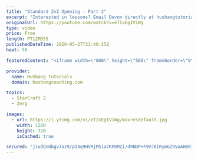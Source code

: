```yaml
---
title: "Standard ZvZ Opening - Part 2"
excerpt: "Interested in lessons? Email Devon directly at hushangtutorials@outlook.com ------------------------------------------------------------------------------------------------------- Want to support HuShang Tutorials directly? Patreon is a website where you can contribute a monthly donation that will help"
originalUrl: https://youtube.com/watch?v=eTIxEgIViWg
type: video
price: Free
length: PT12M35S
publishedDateTime: 2020-05-27T21:40:25Z
heat: 50

featuredContent: "<iframe width=\"800\" height=\"500\" frameborder=\"0\" src=\"https://www.youtube.com/embed/eTIxEgIViWg\" allow=\"accelerometer; autoplay; encrypted-media; gyroscope; picture-in-picture\" allowfullscreen></iframe>"

provider:
  name: HuShang Tutorials
  domain: hushangcoaching.com

topics:
  - StarCraft 2
  - Zerg

images:
  - url: https://i.ytimg.com/vi/eTIxEgIViWg/maxresdefault.jpg
    width: 1280
    height: 720
    isCached: true

secured: "j1udQnObgv7az9/pI4q9HVRjMSia7KPmMZi/d9NDP+F9VJ0iRymGZ9VoAH6R77dZULUjV4nmDo4jVEG+GmJtDNccvJmyghIsrcwUrt0l1juc8N+5CyNDdTITYMBAwx40giKiIKH2DLfcthiex6dBNeU/g7RdpAATcxbPfHcUNeWmvayIx8dDqMrCP5XAdYI6RmhEqO2EHmVALKMt9VI5EI8CfbHt/E/N0jvYoFrfs4OMBLsN6yiituXzqp1SOhiBondBQDTuIulY+oCCMabFKciJnqDaoWbXlSQrJJIuaTK7A7FJay5eFCYZjv0RXoalGjZBIX3Wq5cyEKAXRFt57puKN/79R5Jp6h6gqtK5BYHsvBzzxOb5qhHIRQPxYfT6hgW0b1TfccnC5wLHAxXkzWE2GNmlTCvfWzKcS6RaLCg=;ZKfguU5tyTyW3BNsVyKJSA=="
---
```


